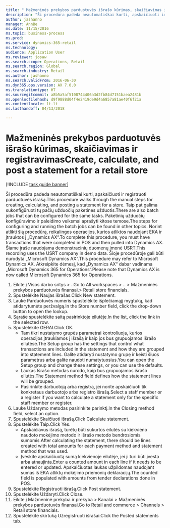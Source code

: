 ```yaml
--- 
title: " Mažmeninės prekybos parduotuvės išrašo kūrimas, skaičiavimas ir registravimas"
description: "Ši procedūra padeda neautomatiškai kurti, apskaičiuoti ir registruoti parduotuvės išrašą."
author: jashanno
manager: AnnBe
ms.date: 11/15/2016
ms.topic: business-process
ms.prod: 
ms.service: dynamics-365-retail
ms.technology: 
audience: Application User
ms.reviewer: josaw
ms.search.scope: Operations, Retail
ms.search.region: Global
ms.search.industry: Retail
ms.author: jashanno
ms.search.validFrom: 2016-06-30
ms.dyn365.ops.version: AX 7.0.0
ms.translationtype: HT
ms.sourcegitcommit: a8b5a5af5108744406a3d2fb84d7151baea2481b
ms.openlocfilehash: d9f9888d04f4e2419de9d4a6857a81ae40f6f21a
ms.contentlocale: lt-lt
ms.lasthandoff: 04/13/2018

---
```

# <a name="create-calculate-and-post-a-statement-for-a-retail-store"></a><span data-ttu-id="76f3f-103"> Mažmeninės prekybos parduotuvės išrašo kūrimas, skaičiavimas ir registravimas</span><span class="sxs-lookup"><span data-stu-id="76f3f-103">Create, calculate, and post a statement for a retail store</span></span>

[!INCLUDE [task guide banner](../includes/task-guide-banner.md)]

<span data-ttu-id="76f3f-104">Ši procedūra padeda neautomatiškai kurti, apskaičiuoti ir registruoti parduotuvės išrašą.</span><span class="sxs-lookup"><span data-stu-id="76f3f-104">This procedure walks through the manual steps for creating, calculating, and posting a statement for a store.</span></span> <span data-ttu-id="76f3f-105">Taip pat galima sukonfigūruoti tų pačių užduočių paketines užduotis.</span><span class="sxs-lookup"><span data-stu-id="76f3f-105">There are also batch jobs that can be configured for the same tasks.</span></span> <span data-ttu-id="76f3f-106">Paketinių užduočių konfigūravimo ir paleidimo veiksmai aprašyti kitose temose.</span><span class="sxs-lookup"><span data-stu-id="76f3f-106">The steps for configuring and running the batch jobs can be found in other topics.</span></span> <span data-ttu-id="76f3f-107">Norint atlikti šią procedūrą, reikalingos operacijos, kurios atliktos naudojant EKA ir įtrauktos į „Dynamics AX“.</span><span class="sxs-lookup"><span data-stu-id="76f3f-107">To complete this procedure, you must have transactions that were completed in POS and then pulled into Dynamics AX.</span></span> <span data-ttu-id="76f3f-108">Šiame įraše naudojama demonstracinių duomenų įmonė USRT.</span><span class="sxs-lookup"><span data-stu-id="76f3f-108">This recording uses the USRT company in demo data.</span></span> <span data-ttu-id="76f3f-109">Šioje procedūroje gali būti nurodyta „Microsoft Dynamics AX“.</span><span class="sxs-lookup"><span data-stu-id="76f3f-109">This procedure may refer to Microsoft Dynamics AX.</span></span> <span data-ttu-id="76f3f-110">Atkreipkite dėmesį, kad „Dynamics AX“ dabar vadinama „Microsoft Dynamics 365 for Operations“.</span><span class="sxs-lookup"><span data-stu-id="76f3f-110">Please note that Dynamics AX is now called Microsoft Dynamics 365 for Operations.</span></span>

1. <span data-ttu-id="76f3f-111">Eikite į Visos darbo sritys > ..</span><span class="sxs-lookup"><span data-stu-id="76f3f-111">Go to All workspaces > ..</span></span> <span data-ttu-id="76f3f-112">> Mažmeninės prekybos parduotuvės finansai.</span><span class="sxs-lookup"><span data-stu-id="76f3f-112">> Retail store financials.</span></span>
2. <span data-ttu-id="76f3f-113">Spustelėkite Naujas išrašas.</span><span class="sxs-lookup"><span data-stu-id="76f3f-113">Click New statement.</span></span>
3. <span data-ttu-id="76f3f-114">Lauke Parduotuvės numeris spustelėkite išplečiamąjį mygtuką, kad atidarytumėte peržvalgą.</span><span class="sxs-lookup"><span data-stu-id="76f3f-114">In the Store number field, click the drop-down button to open the lookup.</span></span>
4. <span data-ttu-id="76f3f-115">Sąraše spustelėkite saitą pasirinktoje eilutėje.</span><span class="sxs-lookup"><span data-stu-id="76f3f-115">In the list, click the link in the selected row.</span></span>
5. <span data-ttu-id="76f3f-116">Spustelėkite GERAI.</span><span class="sxs-lookup"><span data-stu-id="76f3f-116">Click OK.</span></span>
    * <span data-ttu-id="76f3f-117">Tam tikri nustatymo grupės parametrai kontroliuoja, kurios operacijos įtraukiamos į išrašą ir kaip jos bus grupuojamos išrašo eilutėse.</span><span class="sxs-lookup"><span data-stu-id="76f3f-117">The Setup group has the settings that control what transactions are included in the statement and how they are grouped into statement lines.</span></span> <span data-ttu-id="76f3f-118">Galite atidaryti nustatymo grupę ir keisti šiuos parametrus arba galite naudoti numatytuosius.</span><span class="sxs-lookup"><span data-stu-id="76f3f-118">You can open the Setup group and change these settings, or you can use the defaults.</span></span>  
    * <span data-ttu-id="76f3f-119">Laukas Išrašo metodas nurodo, kaip bus grupuojamos išrašo eilutės.</span><span class="sxs-lookup"><span data-stu-id="76f3f-119">The Statement method field defines how the statement lines will be grouped.</span></span>  
    * <span data-ttu-id="76f3f-120">Pasirinkite darbuotoją arba registrą, jei norite apskaičiuoti tik konkretaus darbuotojo arba registro išrašą.</span><span class="sxs-lookup"><span data-stu-id="76f3f-120">Select a staff member or a register if you want to calculate a statement only for the specific staff member or register.</span></span>  
6. <span data-ttu-id="76f3f-121">Lauke Uždarymo metodas pasirinkite parinktį.</span><span class="sxs-lookup"><span data-stu-id="76f3f-121">In the Closing method field, select an option.</span></span>
7. <span data-ttu-id="76f3f-122">Spustelėkite Skaičiuoti išrašą.</span><span class="sxs-lookup"><span data-stu-id="76f3f-122">Click Calculate statement.</span></span>
8. <span data-ttu-id="76f3f-123">Spustelėkite Taip.</span><span class="sxs-lookup"><span data-stu-id="76f3f-123">Click Yes.</span></span>
    * <span data-ttu-id="76f3f-124">Apskaičiavus išrašą, turėtų būti sukurtos eilutės su kiekvieno naudoto mokėjimo metodo ir išrašo metodo bendrosiomis sumomis.</span><span class="sxs-lookup"><span data-stu-id="76f3f-124">After calculating the statement, there should be lines created with total amounts for each payment method and statement method that was used.</span></span>  
    * <span data-ttu-id="76f3f-125">Įveskite apskaičiuotą sumą kiekvienoje eilutėje, jei ji turi būti įvesta arba atnaujinta.</span><span class="sxs-lookup"><span data-stu-id="76f3f-125">Enter a counted amount in each line if it needs to be entered or updated.</span></span> <span data-ttu-id="76f3f-126">Apskaičiuotas laukas užpildomas naudojant sumas iš EKA atliktų mokėjimo priemonių deklaracijų.</span><span class="sxs-lookup"><span data-stu-id="76f3f-126">The counted field is populated with amounts from tender declarations done in POS.</span></span>  
9. <span data-ttu-id="76f3f-127">Spustelėkite Registruoti išrašą.</span><span class="sxs-lookup"><span data-stu-id="76f3f-127">Click Post statement.</span></span>
10. <span data-ttu-id="76f3f-128">Spustelėkite Uždaryti.</span><span class="sxs-lookup"><span data-stu-id="76f3f-128">Click Close.</span></span>
11. <span data-ttu-id="76f3f-129">Eikite į Mažmeninė prekyba ir prekyba > Kanalai > Mažmeninės prekybos parduotuvės finansai.</span><span class="sxs-lookup"><span data-stu-id="76f3f-129">Go to Retail and commerce > Channels > Retail store financials.</span></span>
12. <span data-ttu-id="76f3f-130">Spustelėkite skirtuką Užregistruoti išrašai.</span><span class="sxs-lookup"><span data-stu-id="76f3f-130">Click the Posted statements tab.</span></span>


